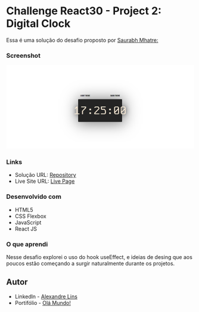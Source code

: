 # Challenge React30 - Project 2: Digital Clock
Essa é uma solução do desafio proposto por [ Saurabh Mhatre: ](https://smhatre59.medium.com/react-30-project-3-building-a-digital-clock-app-with-react-js-3b198962e92c)


### Screenshot

![](/public/FireShot%20Capture.png)

### Links

- Solução URL: [Repository](https://github.com/aslinsjr/digital-clock)
- Live Site URL: [Live Page](https://digital-clock-theta-gules.vercel.app/)

### Desenvolvido com

- HTML5
- CSS Flexbox
- JavaScript
- React JS

### O que aprendi

Nesse desafio explorei o uso do hook useEffect, e ideias de desing que aos poucos estão começando a surgir naturalmente durante os projetos.


## Autor

- Linkedln - [Alexandre Lins](https://www.linkedin.com/in/alexandre-lins-14b190274/)
- Portifólio - [Olá Mundo!](https://aslinsjr.github.io/my-web-site/)
